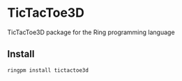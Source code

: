 # TicTacToe3D

TicTacToe3D package for the Ring programming language

## Install

	ringpm install tictactoe3d

